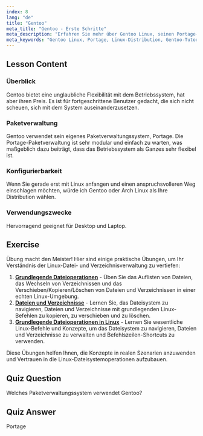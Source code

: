 ```yaml
---
index: 8
lang: "de"
title: "Gentoo"
meta_title: "Gentoo - Erste Schritte"
meta_description: "Erfahren Sie mehr über Gentoo Linux, seinen Portage-Paketmanager und seine hohe Konfigurierbarkeit. Entdecken Sie, ob diese flexible Distribution für Ihre fortgeschrittene Linux-Reise geeignet ist."
meta_keywords: "Gentoo Linux, Portage, Linux-Distribution, Gentoo-Tutorial, Linux-Anfänger, Linux-Anleitung, Gentoo-Konfigurierbarkeit"
---
```


## Lesson Content

### Überblick

Gentoo bietet eine unglaubliche Flexibilität mit dem Betriebssystem, hat aber ihren Preis. Es ist für fortgeschrittene Benutzer gedacht, die sich nicht scheuen, sich mit dem System auseinanderzusetzen.

### Paketverwaltung

Gentoo verwendet sein eigenes Paketverwaltungssystem, Portage. Die Portage-Paketverwaltung ist sehr modular und einfach zu warten, was maßgeblich dazu beiträgt, dass das Betriebssystem als Ganzes sehr flexibel ist.

### Konfigurierbarkeit

Wenn Sie gerade erst mit Linux anfangen und einen anspruchsvolleren Weg einschlagen möchten, würde ich Gentoo oder Arch Linux als Ihre Distribution wählen.

### Verwendungszwecke

Hervorragend geeignet für Desktop und Laptop.

## Exercise

Übung macht den Meister! Hier sind einige praktische Übungen, um Ihr Verständnis der Linux-Datei- und Verzeichnisverwaltung zu vertiefen:

1. **[Grundlegende Dateioperationen](https://labex.io/de/labs/linux-basic-files-operations-270248)** - Üben Sie das Auflisten von Dateien, das Wechseln von Verzeichnissen und das Verschieben/Kopieren/Löschen von Dateien und Verzeichnissen in einer echten Linux-Umgebung.
2. **[Dateien und Verzeichnisse](https://labex.io/de/labs/linux-files-and-directories-270246)** - Lernen Sie, das Dateisystem zu navigieren, Dateien und Verzeichnisse mit grundlegenden Linux-Befehlen zu kopieren, zu verschieben und zu löschen.
3. **[Grundlegende Dateioperationen in Linux](https://labex.io/de/labs/linux-basic-file-operations-in-linux-18001)** - Lernen Sie wesentliche Linux-Befehle und Konzepte, um das Dateisystem zu navigieren, Dateien und Verzeichnisse zu verwalten und Befehlszeilen-Shortcuts zu verwenden.

Diese Übungen helfen Ihnen, die Konzepte in realen Szenarien anzuwenden und Vertrauen in die Linux-Dateisystemoperationen aufzubauen.

## Quiz Question

Welches Paketverwaltungssystem verwendet Gentoo?

## Quiz Answer

Portage
